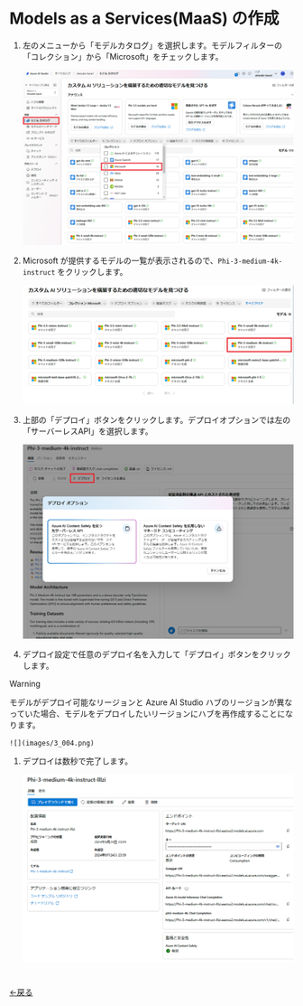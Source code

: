 # Models as a Services(MaaS) の作成
1. 左のメニューから「モデルカタログ」を選択します。モデルフィルターの「コレクション」から「Microsoft」をチェックします。

    ![](images/3_001.png)

1. Microsoft が提供するモデルの一覧が表示されるので、`Phi-3-medium-4k-instruct` をクリックします。

    ![](images/3_002.png)

1. 上部の「デプロイ」ボタンをクリックします。デプロイオプションでは左の「サーバーレスAPI」を選択します。

    ![](images/3_003.png)

1. デプロイ設定で任意のデプロイ名を入力して「デプロイ」ボタンをクリックします。

> [!WARNING]
> モデルがデプロイ可能なリージョンと Azure AI Studio ハブのリージョンが異なっていた場合、モデルをデプロイしたいリージョンにハブを再作成することになります。

    ![](images/3_004.png)

1. デプロイは数秒で完了します。

    ![](images/3_005.png)


#
[←戻る](./README.md)